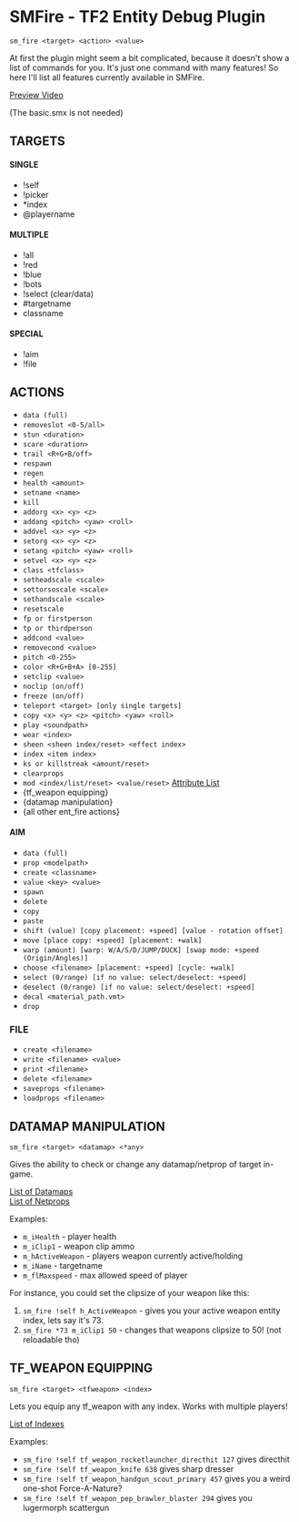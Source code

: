 # SMFire - TF2 Entity Debug Plugin
`sm_fire <target> <action> <value>`

At first the plugin might seem a bit complicated, because it doesn't show a list of commands for you. It's just one command with many features! So here I'll list all features currently available in SMFire.

[Preview Video](https://www.youtube.com/watch?v=EV41hXWuYRU)

(The basic.smx is not needed)

## TARGETS
#### SINGLE
- !self
- !picker
- *index
- @playername
#### MULTIPLE
- !all
- !red
- !blue
- !bots
- !select (clear/data)
- #targetname
- classname
#### SPECIAL
- !aim
- !file

## ACTIONS
- `data (full)`
- `removeslot <0-5/all>`
- `stun <duration>`
- `scare <duration>`
- `trail <R+G+B/off>`
- `respawn`
- `regen`
- `health <amount>`
- `setname <name>`
- `kill`
- `addorg <x> <y> <z>`
- `addang <pitch> <yaw> <roll>`
- `addvel <x> <y> <z>`
- `setorg <x> <y> <z>`
- `setang <pitch> <yaw> <roll>`
- `setvel <x> <y> <z>`
- `class <tfclass>`
- `setheadscale <scale>`
- `settorsoscale <scale>`
- `sethandscale <scale>`
- `resetscale`
- `fp or firstperson`
- `tp or thirdperson`
- `addcond <value>`
- `removecond <value>`
- `pitch <0-255>`
- `color <R+G+B+A> [0-255]`
- `setclip <value>`
- `noclip (on/off)`
- `freeze (on/off)`
- `teleport <target> [only single targets]`
- `copy <x> <y> <z> <pitch> <yaw> <roll>`
- `play <soundpath>`
- `wear <index>`
- `sheen <sheen index/reset> <effect index>`
- `index <item index>`
- `ks or killstreak <amount/reset>`
- `clearprops`
- `mod <index/list/reset> <value/reset>` [Attribute List](https://wiki.teamfortress.com/wiki/List_of_item_attributes)
- {tf_weapon equipping}
- {datamap manipulation}
- {all other ent_fire actions}
#### AIM
- `data (full)`
- `prop <modelpath>`
- `create <classname>`
- `value <key> <value>`
- `spawn`
- `delete`
- `copy`
- `paste`
- `shift (value) [copy placement: +speed] [value - rotation offset]`
- `move [place copy: +speed] [placement: +walk]`
- `warp (amount) [warp: W/A/S/D/JUMP/DUCK] [swap mode: +speed (Origin/Angles)]`
- `choose <filename> [placement: +speed] [cycle: +walk]`
- `select (0/range) [if no value: select/deselect: +speed]`
- `deselect (0/range) [if no value: select/deselect: +speed]`
- `decal <material_path.vmt>`
- `drop`
### FILE
- `create <filename>`
- `write <filename> <value>`
- `print <filename>`
- `delete <filename>`
- `saveprops <filename>`
- `loadprops <filename>`

## DATAMAP MANIPULATION
`sm_fire <target> <datamap> <*any>`

Gives the ability to check or change any datamap/netprop of target in-game.

[List of Datamaps](https://github.com/powerlord/tf2-data/blob/master/datamaps.txt)<br>
[List of Netprops](https://github.com/powerlord/tf2-data/blob/master/netprops.txt)

Examples:
- `m_iHealth` - player health
- `m_iClip1` - weapon clip ammo
- `m_hActiveWeapon` - players weapon currently active/holding
- `m_iName` - targetname
- `m_flMaxspeed` - max allowed speed of player

For instance, you could set the clipsize of your weapon like this:
1. `sm_fire !self h_ActiveWeapon` - gives you your active weapon entity index, lets say it's 73.
2. `sm_fire *73 m_iClip1 50` - changes that weapons clipsize to 50! (not reloadable tho)

## TF_WEAPON EQUIPPING
`sm_fire <target> <tfweapon> <index>`

Lets you equip any tf_weapon with any index. Works with multiple players!

[List of Indexes](https://wiki.alliedmods.net/Team_fortress_2_item_definition_indexes)

Examples:
- `sm_fire !self tf_weapon_rocketlauncher_directhit 127` gives directhit
- `sm_fire !self tf_weapon_knife 638` gives sharp dresser
- `sm_fire !self tf_weapon_handgun_scout_primary 457` gives you a weird one-shot Force-A-Nature?
- `sm_fire !self tf_weapon_pep_brawler_blaster 294` gives you lugermorph scattergun
